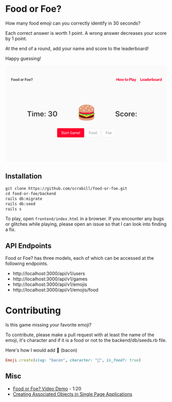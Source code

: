 # Food or Foe?

How many food emoji can you correctly identify in 30 seconds?

Each correct answer is worth 1 point. A wrong answer decreases your score by 1 point.

At the end of a round, add your name and score to the leaderboard!

Happy guessing!

![Screnshot of Food or Foe?](food-or-foe-screenshot.png)

## Installation

```
git clone https://github.com/scrabill/food-or-foe.git
cd food-or-foe/backend
rails db:migrate
rails db:seed
rails s
```

To play, open `frontend/index.html` in a browser. If you encounter any bugs or glitches while playing, please open an issue so that I can look into finding a fix.

## API Endpoints

Food or Foe? has three models, each of which can be accessed at the following endpoints.

- http://localhost:3000/api/v1/users
- http://localhost:3000/api/v1/games
- http://localhost:3000/api/v1/emojis
- http://localhost:3000/api/v1/emojis/food

# Contributing

Is this game missing your favorite emoji?

To contribute, please make a pull request with at least the name of the emoji, it's character and if it is a food or not to the backend/db/seeds.rb file.

Here's how I would add 🥓 (bacon)

```ruby
Emoji.create(slug: "bacon", character: "🥓", is_food?: true)
```

## Misc

- [Food or Foe? Video Demo](https://youtu.be/I1Ntg06JUaM) - 1:20
- [Creating Associated Objects in Single Page Applications](https://shannoncrabill.com/blog/ruby-on-rails-api-single-page-javascript-application/)
